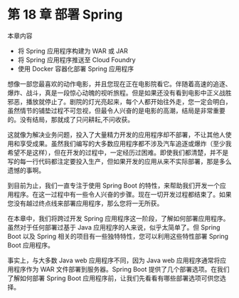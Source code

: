 # 第 18 章 部署 Spring

本章内容

* 将 Spring 应用程序构建为 WAR 或  JAR
* 将 Spring 应用程序推送至 Cloud Foundry
* 使用 Docker 容器化部署 Spring 应用程序

想像一部您最喜欢的动作电影，并且您现在正在电影院看它。伴随着高速的追逐、爆炸、战斗，真是一段惊心动魄的视听旅程。但是如果还没有看到电影中正义战胜邪恶，播放就停止了。剧院的灯光亮起来，每个人都开始往外走，您一定会明白，虽然情节的铺垫过程不可忽视，但最令人兴奋的是电影的高潮，结局是非常重要的。没有结局，那就成了只问耕耘,不问收获。

这就像为解决业务问题，投入了大量精力开发的应用程序却不部署，不让其他人使用和享受成果。虽然我们编写的大多数应用程序都不涉及汽车追逐或爆炸（至少我希望不是这样），但在开发的过程中，一定经历过困难。即使我们都清楚，并不是写的每一行代码都注定要投入生产，但如果开发的应用从来不实际部署，那是多么遗憾的事啊。

到目前为止，我们一直专注于使用 Spring Boot 的特性，来帮助我们开发一个应用程序。在这一过程中有一些令人兴奋的步骤。现在一切开发过程都结束了。如果您没有越过终点线来部署应用程序，那么您将一无所获。

在本章中，我们将跨过开发 Spring 应用程序这一阶段，了解如何部署应用程序。虽然对于任何部署过基于 Java 应用程序的人来说，似乎太简单了。但 Spring Boot 以及 Spring 相关的项目有一些独特特性，您可以利用这些特性部署 Spring Boot 应用程序。

事实上，与大多数 Java web 应用程序不同，因为 Java web 应用程序通常将应用程序作为 WAR 文件部署到服务器。Spring Boot 提供了几个部署选项。在我们了解如何部署 Spring Boot 应用程序前，让我们先看看有哪些部署选项可供您选择。


